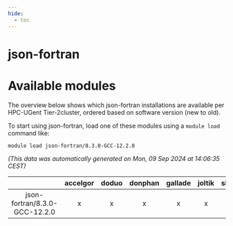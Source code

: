```yaml
---
hide:
  - toc
---
```


json-fortran
============

# Available modules


The overview below shows which json-fortran installations are available per HPC-UGent Tier-2cluster, ordered based on software version (new to old).

To start using json-fortran, load one of these modules using a `module load` command like:

```shell
module load json-fortran/8.3.0-GCC-12.2.0
```

*(This data was automatically generated on Mon, 09 Sep 2024 at 14:06:35 CEST)*  

| |accelgor|doduo|donphan|gallade|joltik|shinx|skitty|
| :---: | :---: | :---: | :---: | :---: | :---: | :---: | :---: |
|json-fortran/8.3.0-GCC-12.2.0|x|x|x|x|x|x|x|
